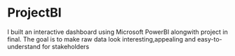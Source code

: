 # ProjectBI
I built an interactive dashboard using Microsoft PowerBI alongwith project in final. The goal is to make raw data look interesting,appealing and easy-to-understand for stakeholders
